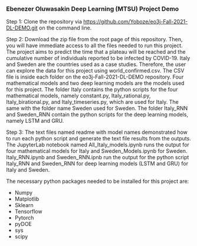 ### Ebenezer Oluwasakin Deep Learning (MTSU) Project Demo

Step 1: Clone the repository via https://github.com/Yoboze/eo3j-Fall-2021-DL-DEMO.git on the command line.

Step 2: Download the zip file from the root page of this repository. Then, you will have immediate access to all the files needed to run this project. The project aims to predict the time that a plateau will be reached and the cumulative number of individuals reported to be infected by COVID-19. Italy and Sweden are the countries used as a case studies. Therefore, the user can explore the data for this project using world_confirmed.csv. The CSV file is inside each folder on the eo3j-Fall-2021-DL-DEMO repository. Four mathematical models and two deep learning models are the models used for this project. The folder Italy contains the python scripts for the four mathematical models, namely constant.py, Italy_rational.py, Italy_birational.py, and Italy_timeseries.py, which are used for Italy. The same with the folder name Sweden used for Sweden. The folder Italy_RNN and Sweden_RNN contain the python scripts for the deep learning models, namely LSTM and GRU.

Step 3: The text files named readme with model names demonstrated how to run each python script and generate the text file results from the outputs. The JupyterLab notebook named All_Italy_models.ipynb runs the output for four mathematical models for Italy and Sweden_Models.ipynb for Sweden. Italy_RNN.ipynb and Sweden_RNN.ipnb run the output for the python script Italy_RNN and Sweden_RNN for deep learning models (LSTM and GRU) for Italy and Sweden.

The necessary python packages needed to be installed for this project are:

* Numpy
* Matplotlib
* Sklearn
* Tensorflow
* Pytorch
* pyDOE
* sys
* scipy



